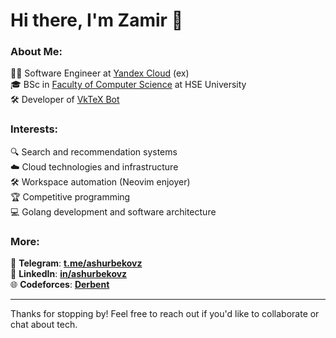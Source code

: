 # Hi there, I'm Zamir 👋  

### About Me:  
🧑‍💻 Software Engineer at [Yandex Cloud](https://yandex.cloud/en) (ex)  
🎓 BSc in [Faculty of Computer Science](https://cs.hse.ru/en) at HSE University  
🛠️ Developer of [VkTeX Bot](https://vk.com/vktexbot)  

### Interests:  
🔍 Search and recommendation systems  
☁️ Cloud technologies and infrastructure  
🛠️ Workspace automation (Neovim enjoyer)  
🏆 Competitive programming  
💻 Golang development and software architecture  

### More:  
📧 **Telegram**: [**t.me/ashurbekovz**](https://t.me/ashurbekovz)  
🔗 **LinkedIn**: [**in/ashurbekovz**](https://www.linkedin.com/in/ashurbekovz)  
🌐 **Codeforces**: [**Derbent**](https://codeforces.com/profile/Derbent)  

---

Thanks for stopping by! Feel free to reach out if you'd like to collaborate or chat about tech.
